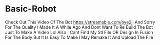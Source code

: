 # Basic-Robot
Check Out This Video Of The Bot https://streamable.com/oye2ji
And Sorry For The Quality I Made It A While Ago And Dont Want To Re Build The Bot Just To Make A Video Lol Also I Cant Find My Stl File OR Design In Fusion For The Body But It Is Easy To Make I May Remake It And Upload The File

